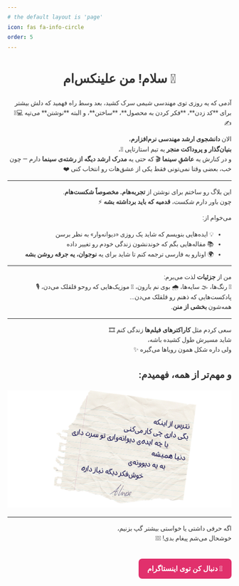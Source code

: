 ```yaml
---
# the default layout is 'page'
icon: fas fa-info-circle
order: 5
---
```

<html lang="en">
<head>
  <meta charset="UTF-8" />
  <title>My Mind Snacks</title>
  <link href="https://fonts.googleapis.com/css2?family=Vazirmatn:wght@400;600&display=swap" rel="stylesheet">
  <style>
    body {
      font-family: 'Vazirmatn', 'Roboto', sans-serif;
      background: none;
      color: #333;
      line-height: 1.6;
      padding: 40px 20px;
    }
    header h2 {
      font-family: 'Vazirmatn', 'Roboto', sans-serif;
      font-size: 3.5rem;
      margin-bottom: 15px;
      color: #111;
    }
    .title {
    margin-bottom: 20px;
    text-align: center;
  }

  </style>
</head>
<h1 class="title">سلام! من علینکس‌ام 👋</h1>
<n></n>
<div dir="rtl" markdown="1" lang="fa">
آدمی که یه روزی توی مهندسی شیمی سرک کشید، بعد وسط راه فهمید که دلش بیشتر برای **کد زدن**، **فکر کردن به محصول**، **ساختن**، و البته **نوشتن** می‌تپه 💻🧠✍️

الان **دانشجوی ارشد مهندسی نرم‌افزارم**،  
**بنیان‌گذار و پروداکت منجر** یه تیم استارتاپی 🚀،  
و در کنارش یه **عاشقِ سینما** 🎬 که حتی یه **مدرک ارشد دیگه از رشته‌ی سینما** دارم — چون خب، بعضی وقتا نمی‌تونی فقط یکی از عشق‌هات رو انتخاب کنی ❤️

---

این بلاگ رو ساختم برای نوشتن از **تجربه‌هام. مخصوصاً شکست‌هام**.  
چون باور دارم شکست، **قدمیه که باید برداشته بشه** ⚡

می‌خوام از:
- 💡 ایده‌هایی بنویسم که شاید یک روزی «دیوانه‌وار» به نظر برسن
- 📚 مقاله‌هایی بگم که خوندنشون زندگی خودم رو تغییر داده
- 🌍 اونارو به فارسی ترجمه کنم تا شاید برای یه **نوجوان، یه جرقه روشن بشه**

---

من از **جزئیات** لذت می‌برم:  
🎨 رنگ‌ها، 🌫️ سایه‌ها، 🌧️ بوی نم بارون، 🎵 موزیک‌هایی که روحو قلقلک می‌دن، 🎙️ پادکست‌هایی که ذهنم رو قلقلک می‌دن...  
همه‌شون **بخشی از منن**.

---

سعی کردم مثل **کاراکترهای فیلم‌ها** زندگی کنم 🎞️  
شاید مسیرش طول کشیده باشه،  
ولی داره شکل همون رویاها می‌گیره ✨

## و مهم‌تر از همه، فهمیدم:

![Desktop View](/assets/img/Posts/Aboutme-Intext.png)

---

اگه حرفی داشتی یا خواستی بیشتر گپ بزنیم،  
خوشحال می‌شم پیغام بدی! 💬😊

<a href="https://instagram.com/alinex.ai" target="_blank" class="instagram-button">📸 دنبال کن توی اینستاگرام</a>

<style>
.instagram-button {
  display: inline-block;
  padding: 10px 20px;
  margin-top: 20px;
  background-color: #E1306C;
  color: white;
  text-decoration: none;
  border-radius: 8px;
  font-weight: bold;
  font-size: 1rem;
  transition: background-color 0.3s ease;
}
.instagram-button:hover {
  background-color: #C13584;
  color: black;
}
</>

</div>
